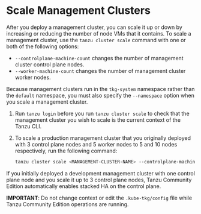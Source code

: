 # Scale Management Clusters

After you deploy a management cluster, you can scale it up or down by increasing or reducing the number of node VMs that it contains. To scale a management cluster, use the `tanzu cluster scale` command with one or both of the following options:

* `--controlplane-machine-count` changes the number of management cluster control plane nodes.
* `--worker-machine-count` changes the number of management cluster worker nodes.

Because management clusters run in the `tkg-system` namespace rather than the `default` namespace, you must also specify the `--namespace` option when you scale a management cluster.

1. Run `tanzu login` before you run `tanzu cluster scale` to check that the management cluster you wish to scale is the current context of the Tanzu CLI.
1. To scale a production management cluster that you originally deployed with 3 control plane nodes and 5 worker nodes to 5 and 10 nodes respectively, run the following command:

   ```sh
   tanzu cluster scale <MANAGEMENT-CLUSTER-NAME> --controlplane-machine-count 5 --worker-machine-count 10 --namespace tkg-system
   ```

If you initially deployed a development management cluster with one control plane node and you scale it up to 3 control plane nodes, Tanzu Community Edition automatically enables stacked HA on the control plane.

**IMPORTANT**: Do not change context or edit the `.kube-tkg/config` file while Tanzu Community Edition operations are running.
